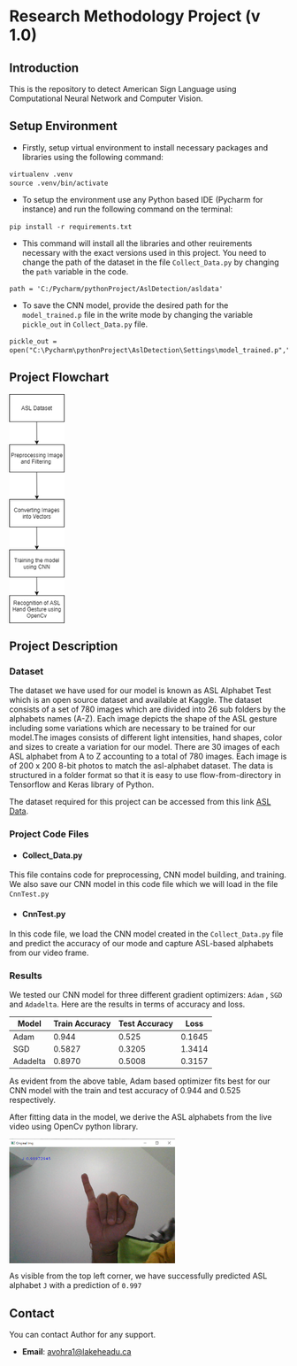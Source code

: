 # Research Methodology Project (v 1.0)

## Introduction

This is the repository to detect American Sign Language using Computational Neural Network and Computer Vision. 

## Setup Environment

* Firstly, setup virtual environment to install necessary packages and libraries using the following command:

```
virtualenv .venv
source .venv/bin/activate
```

* To setup the environment use any Python based IDE (Pycharm for instance) and run the following command on the terminal:

`pip install -r requirements.txt`

* This command will install all the libraries and other reuirements necessary with the exact versions used in this project. You need to change the path of the dataset in the file `Collect_Data.py` by changing the `path` variable in the code.

```
path = 'C:/Pycharm/pythonProject/AslDetection/asldata'
```

* To save the CNN model, provide the desired path for the `model_trained.p` file in the write mode by changing the variable `pickle_out` in `Collect_Data.py` file.

```
pickle_out = open("C:\Pycharm\pythonProject\AslDetection\Settings\model_trained.p","wb")
```

## Project Flowchart

<img src="https://github.com/aryanvohra/RM_AslDetection/blob/main/Images/CNN_Architecture.png" align="center"  width="100" />

## Project Description

### Dataset

The dataset we have used for our model is known as ASL Alphabet Test which is an open source dataset and available at Kaggle. The dataset consists of a set of 780 images which are divided into 26 sub folders by the alphabets names (A-Z). Each image depicts the shape of the ASL gesture including some variations which are necessary to be trained for our model.The images consists of different light intensities, hand shapes, color and sizes to create a variation for our model. There are 30 images of each ASL alphabet from A to Z accounting to a total of 780 images. Each image is of 200 x 200 8-bit photos to match the asl-alphabet dataset. The data is structured in a folder format so that it is easy to use flow-from-directory in Tensorflow and Keras library of Python.

The dataset required for this project can be accessed from this link [ASL Data](https://github.com/aryanvohra/RM_AslDetection/tree/main/asldata). 

### Project Code Files

* #### Collect_Data.py

This file contains code for preprocessing, CNN model building, and training. We also save our CNN model in this code file which we will load in the file `CnnTest.py`

* #### CnnTest.py

In this code file, we load the CNN model created in the `Collect_Data.py` file and predict the accuracy of our mode and capture ASL-based alphabets from our video frame.

### Results

We tested our CNN model for three different gradient optimizers: `Adam` , `SGD` and `Adadelta`. Here are the results in terms of accuracy and loss.

Model    | Train Accuracy | Test Accuracy | Loss      | 
---      | ---            | ---           | ---       |            
Adam     | 0.944          |  0.525        | 0.1645    |       
SGD      | 0.5827         |  0.3205       | 1.3414    |         
Adadelta | 0.8970         |  0.5008       | 0.3157    |           

As evident from the above table, Adam based optimizer fits best for our CNN model with the train and test accuracy of 0.944 and 0.525 respectively.


After fitting data in the model, we derive the ASL alphabets from the live video using OpenCv python library.


<img src="https://github.com/aryanvohra/RM_AslDetection/blob/main/Images/ASL_Symbol.png" align="center"  width="300" />

As visible from the top left corner, we have successfully predicted ASL alphabet `J` with a prediction of `0.997`


## Contact

You can contact Author for any support.
* __Email__: [avohra1@lakeheadu.ca](mailto:avohra1@lakeheadu.ca?subject=[GitHub]%20Source%20Han%20Sans)




